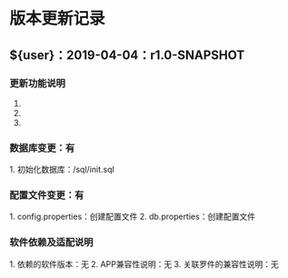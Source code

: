 # 版本更新记录

## ${user}：2019-04-04：r1.0-SNAPSHOT
### 更新功能说明
1. [add]:创建项目
2. [update]:无
3. [fix]:无
### 数据库变更：有
1. 初始化数据库：/sql/init.sql
### 配置文件变更：有
1. config.properties：创建配置文件
2. db.properties：创建配置文件
### 软件依赖及适配说明
1. 依赖的软件版本：无
2. APP兼容性说明：无
3. 关联罗件的兼容性说明：无

